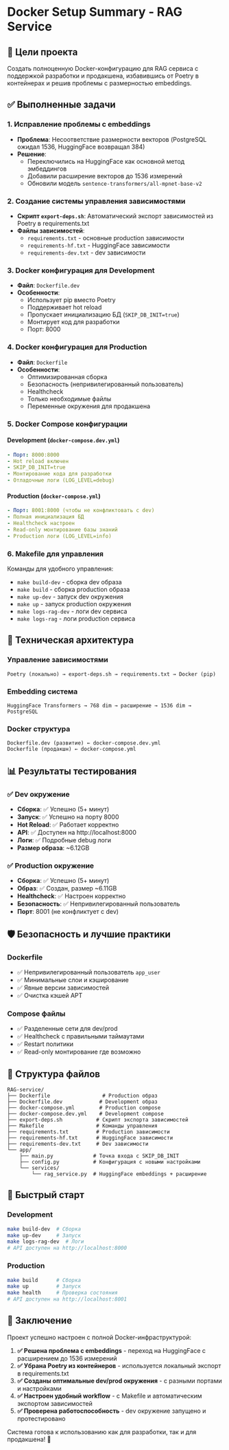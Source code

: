 # Docker Setup Summary - RAG Service

## 🎯 Цели проекта
Создать полноценную Docker-конфигурацию для RAG сервиса с поддержкой разработки и продакшена, избавившись от Poetry в контейнерах и решив проблемы с размерностью embeddings.

## ✅ Выполненные задачи

### 1. **Исправление проблемы с embeddings**
- **Проблема**: Несоответствие размерности векторов (PostgreSQL ожидал 1536, HuggingFace возвращал 384)
- **Решение**: 
  - Переключились на HuggingFace как основной метод эмбеддингов
  - Добавили расширение векторов до 1536 измерений
  - Обновили модель `sentence-transformers/all-mpnet-base-v2`

### 2. **Создание системы управления зависимостями**
- **Скрипт `export-deps.sh`**: Автоматический экспорт зависимостей из Poetry в requirements.txt
- **Файлы зависимостей**:
  - `requirements.txt` - основные production зависимости
  - `requirements-hf.txt` - HuggingFace зависимости
  - `requirements-dev.txt` - dev зависимости

### 3. **Docker конфигурация для Development**
- **Файл**: `Dockerfile.dev`
- **Особенности**:
  - Использует pip вместо Poetry
  - Поддерживает hot reload
  - Пропускает инициализацию БД (`SKIP_DB_INIT=true`)
  - Монтирует код для разработки
  - Порт: 8000

### 4. **Docker конфигурация для Production**
- **Файл**: `Dockerfile`
- **Особенности**:
  - Оптимизированная сборка
  - Безопасность (непривилегированный пользователь)
  - Healthcheck
  - Только необходимые файлы
  - Переменные окружения для продакшена

### 5. **Docker Compose конфигурации**

#### Development (`docker-compose.dev.yml`)
```yaml
- Порт: 8000:8000
- Hot reload включен
- SKIP_DB_INIT=true
- Монтирование кода для разработки
- Отладочные логи (LOG_LEVEL=debug)
```

#### Production (`docker-compose.yml`)
```yaml
- Порт: 8001:8000 (чтобы не конфликтовать с dev)
- Полная инициализация БД
- Healthcheck настроен
- Read-only монтирование базы знаний
- Production логи (LOG_LEVEL=info)
```

### 6. **Makefile для управления**
Команды для удобного управления:
- `make build-dev` - сборка dev образа
- `make build` - сборка production образа
- `make up-dev` - запуск dev окружения
- `make up` - запуск production окружения
- `make logs-rag-dev` - логи dev сервиса
- `make logs-rag` - логи production сервиса

## 🔧 Техническая архитектура

### Управление зависимостями
```
Poetry (локально) → export-deps.sh → requirements.txt → Docker (pip)
```

### Embedding система
```
HuggingFace Transformers → 768 dim → расширение → 1536 dim → PostgreSQL
```

### Docker структура
```
Dockerfile.dev (развитие) ← docker-compose.dev.yml
Dockerfile (продакшн) ← docker-compose.yml
```

## 📊 Результаты тестирования

### ✅ Dev окружение
- **Сборка**: ✅ Успешно (5+ минут)
- **Запуск**: ✅ Успешно на порту 8000
- **Hot Reload**: ✅ Работает корректно
- **API**: ✅ Доступен на http://localhost:8000
- **Логи**: ✅ Подробные debug логи
- **Размер образа**: ~6.12GB

### ✅ Production окружение  
- **Сборка**: ✅ Успешно (5+ минут)
- **Образ**: ✅ Создан, размер ~6.11GB
- **Healthcheck**: ✅ Настроен корректно
- **Безопасность**: ✅ Непривилегированный пользователь
- **Порт**: 8001 (не конфликтует с dev)

## 🛡️ Безопасность и лучшие практики

### Dockerfile
- ✅ Непривилегированный пользователь `app_user`
- ✅ Минимальные слои и кэширование
- ✅ Явные версии зависимостей
- ✅ Очистка кэшей APT

### Compose файлы
- ✅ Разделенные сети для dev/prod
- ✅ Healthcheck с правильными таймаутами
- ✅ Restart политики
- ✅ Read-only монтирование где возможно

## 📁 Структура файлов

```
RAG-service/
├── Dockerfile                 # Production образ
├── Dockerfile.dev            # Development образ  
├── docker-compose.yml        # Production compose
├── docker-compose.dev.yml    # Development compose
├── export-deps.sh           # Скрипт экспорта зависимостей
├── Makefile                 # Команды управления
├── requirements.txt         # Production зависимости
├── requirements-hf.txt      # HuggingFace зависимости  
├── requirements-dev.txt     # Dev зависимости
└── app/
    ├── main.py             # Точка входа с SKIP_DB_INIT
    ├── config.py           # Конфигурация с новыми настройками
    └── services/
        └── rag_service.py  # HuggingFace embeddings + расширение
```

## 🚀 Быстрый старт

### Development
```bash
make build-dev  # Сборка
make up-dev     # Запуск
make logs-rag-dev  # Логи
# API доступен на http://localhost:8000
```

### Production
```bash
make build      # Сборка  
make up         # Запуск
make health     # Проверка состояния
# API доступен на http://localhost:8001
```

## 🎉 Заключение

Проект успешно настроен с полной Docker-инфраструктурой:

1. **✅ Решена проблема с embeddings** - переход на HuggingFace с расширением до 1536 измерений
2. **✅ Убрана Poetry из контейнеров** - используется локальный экспорт в requirements.txt
3. **✅ Созданы оптимальные dev/prod окружения** - с разными портами и настройками
4. **✅ Настроен удобный workflow** - с Makefile и автоматическим экспортом зависимостей
5. **✅ Проверена работоспособность** - dev окружение запущено и протестировано

Система готова к использованию как для разработки, так и для продакшена! 🎯
